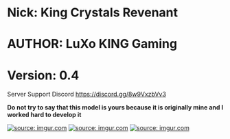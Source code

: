 # Nick: King Crystals Revenant
# AUTHOR: LuXo KING Gaming
# Version: 0.4

Server Support Discord https://discord.gg/8w9VxzbVv3

**Do not try to say that this model is yours because it is originally mine and I worked hard to develop it**


<a href="https://imgur.com/SDj0RZQ"><img src="https://i.imgur.com/SDj0RZQ.jpg" title="source: imgur.com" /></a>
<a href="https://imgur.com/cMZjIcd"><img src="https://i.imgur.com/cMZjIcd.jpg" title="source: imgur.com" /></a>
<a href="https://imgur.com/TmBpovi"><img src="https://i.imgur.com/TmBpovi.jpg" title="source: imgur.com" /></a>
